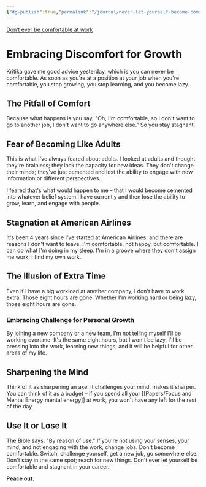 ```yaml
---
{"dg-publish":true,"permalink":"/journal/never-let-yourself-become-comfortable/","created":"Jan 12, 2024, 8:53 AM"}
---
```


[Don’t ever be comfortable at work](https://www.youtube.com/watch?v=xShl6aDZz0k)
# Embracing Discomfort for Growth

Kritika gave me good advice yesterday, which is you can never be comfortable. As soon as you're at a position at your job when you're comfortable, you stop growing, you stop learning, and you become lazy.

## The Pitfall of Comfort

Because what happens is you say, "Oh, I'm comfortable, so I don't want to go to another job, I don't want to go anywhere else." So you stay stagnant.

## Fear of Becoming Like Adults

This is what I've always feared about adults. I looked at adults and thought they're brainless; they lack the capacity for new ideas. They don't change their minds; they've just cemented and lost the ability to engage with new information or different perspectives.

I feared that's what would happen to me – that I would become cemented into whatever belief system I have currently and then lose the ability to grow, learn, and engage with people.

## Stagnation at American Airlines

It's been 4 years since I've started at American Airlines, and there are reasons I don't want to leave. I'm comfortable, not happy, but comfortable. I can do what I'm doing in my sleep. I'm in a groove where they don't assign me work; I find my own work.

## The Illusion of Extra Time

Even if I have a big workload at another company, I don't have to work extra. Those eight hours are gone. Whether I'm working hard or being lazy, those eight hours are gone.

### Embracing Challenge for Personal Growth

By joining a new company or a new team, I'm not telling myself I'll be working overtime. It's the same eight hours, but I won't be lazy. I'll be pressing into the work, learning new things, and it will be helpful for other areas of my life.

## Sharpening the Mind

Think of it as sharpening an axe. It challenges your mind, makes it sharper. You can think of it as a budget – if you spend all your [[Papers/Focus and Mental Energy\|mental energy]] at work, you won't have any left for the rest of the day.

## Use It or Lose It

The Bible says, "By reason of use." If you're not using your senses, your mind, and not engaging with the work, change jobs. Don't become comfortable. Switch, challenge yourself, get a new job, go somewhere else. Don't stay in the same spot; reach for new things. Don't ever let yourself be comfortable and stagnant in your career.

**Peace out.**